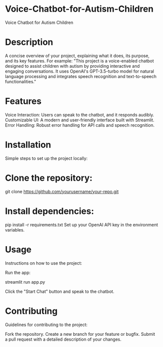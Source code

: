 # Voice-Chatbot-for-Autism-Children
Voice Chatbot for Autism Children


# Description
A concise overview of your project, explaining what it does, its purpose, and its key features. For example:
"This project is a voice-enabled chatbot designed to assist children with autism by providing interactive and engaging conversations. It uses OpenAI's GPT-3.5-turbo model for natural language processing and integrates speech recognition and text-to-speech functionalities."

# Features
Voice Interaction: Users can speak to the chatbot, and it responds audibly.
Customizable UI: A modern and user-friendly interface built with Streamlit.
Error Handling: Robust error handling for API calls and speech recognition.
# Installation
Simple steps to set up the project locally:

# Clone the repository:

git clone https://github.com/yourusername/your-repo.git

# Install dependencies:

pip install -r requirements.txt
Set up your OpenAI API key in the environment variables.

# Usage
Instructions on how to use the project:

Run the app:

streamlit run app.py

Click the "Start Chat" button and speak to the chatbot.
# Contributing
Guidelines for contributing to the project:

Fork the repository.
Create a new branch for your feature or bugfix.
Submit a pull request with a detailed description of your changes.
